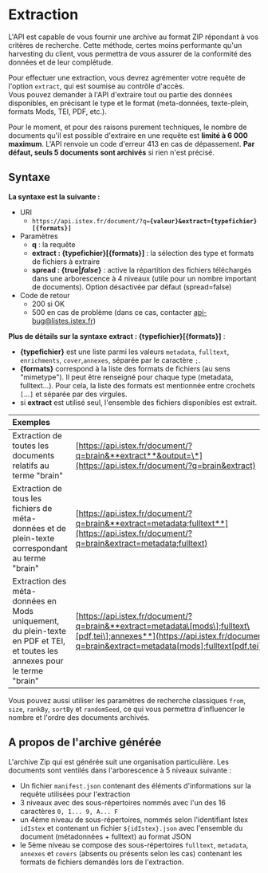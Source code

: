 # Extraction

L'API est capable de vous fournir une archive au format ZIP répondant à vos critères de recherche. Cette méthode, certes moins performante qu'un harvesting du client, vous permettra de vous assurer de la conformité des données et de leur complétude.

Pour effectuer une extraction, vous devrez agrémenter votre requête de l'option `extract`, qui est soumise au contrôle d'accès.  
Vous pouvez demander à l'API d'extraire tout ou partie des données disponibles, en précisant le type et le format \(meta-données, texte-plein, formats Mods, TEI, PDF, etc.\).

Pour le moment, et pour des raisons purement techniques, le nombre de documents qu'il est possible d'extraire en une requête est **limité à 6 000 maximum**. L'API renvoie un code d'erreur 413 en cas de dépassement. **Par défaut, seuls 5 documents sont archivés** si rien n'est précisé.

## Syntaxe

**La syntaxe est la suivante :**

* URI
  * `https://api.istex.fr/document/?q=`**`{valeur}&extract={typefichier}[{formats}]`**
* Paramètres 
  * **q** : la requête
  * **extract : {typefichier}\[{formats}\]** : la sélection des type et formats de fichiers à extraire
  * **spread : {true\|**_**false**_**}** : active la répartition des fichiers téléchargés dans une arborescence à 4 niveaux \(utile pour un nombre important de documents\). Option désactivée par défaut \(spread=false\)
* Code de retour
  * 200 si OK
  * 500 en cas de problème \(dans ce cas, contacter [api-bug@listes.istex.fr](mailto:api-bug@listes.istex.fr)\)

**Plus de détails sur la syntaxe** **extract : {typefichier}\[{formats}\]** :

* **{typefichier}** est une liste parmi les valeurs `metadata`, `fulltext`, `enrichments`, `cover`,`annexes`, séparée par le caractère `;`.
* **{formats}** correspond à la liste des formats de fichiers \(au sens "mimetype"\). Il peut être renseigné pour chaque type \(metadata, fulltext...\). Pour cela, la liste des formats est mentionnée entre crochets `[`...`]` et séparée par des virgules.
* si **extract** est utilisé seul, l'ensemble des fichiers disponibles est extrait. 

| Exemples |  |
| :--- | :--- |
| Extraction de toutes les documents relatifs au terme "brain" | [https://api.istex.fr/document/?q=brain&**extract**&output=\*](https://api.istex.fr/document/?q=brain&extract) |
| Extraction de tous les fichiers de méta-données et de plein-texte correspondant au terme "brain" | [https://api.istex.fr/document/?q=brain&**extract=metadata;fulltext**](https://api.istex.fr/document/?q=brain&extract=metadata;fulltext) |
| Extraction des méta-données en Mods uniquement, du plein-texte en PDF et TEI, et toutes les annexes pour le terme "brain" | [https://api.istex.fr/document/?q=brain&**extract=metadata\[mods\];fulltext\[pdf,tei\];annexes**](https://api.istex.fr/document/?q=brain&extract=metadata[mods];fulltext[pdf,tei];annexes) |

Vous pouvez aussi utiliser les paramètres de recherche classiques `from`, `size`, `rankBy`, `sortBy` et `randomSeed`, ce qui vous permettra d'influencer le nombre et l'ordre des documents archivés.

## A propos de l'archive générée

L'archive Zip qui est générée suit une organisation particulière. Les documents sont ventilés dans l'arborescence à 5 niveaux suivante :

* Un fichier `manifest.json` contenant des éléments d'informations sur la requête utilisées pour l'extraction
* 3 niveaux avec des sous-répertoires nommés avec l'un des 16 caractères `0, 1... 9, A... F`
* un 4ème niveau de sous-répertoires, nommés selon l'identifiant Istex `idIstex` et contenant un fichier `${idIstex}.json` avec l'ensemble du document \(métadonnées + fulltext\) au format JSON
* le 5ème niveau se compose des sous-répertoires `fulltext`, `metadata`, `annexes` et `covers` \(absents ou présents selon les cas\) contenant les formats de fichiers demandés lors de l'extraction.

